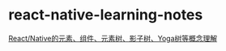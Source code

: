 # react-native-learning-notes

[React/Native的元素、组件、元素树、影子树、Yoga树等概念理解](https://github.com/Ni93/react-native-learning-notes/blob/main/React%3ANative%E7%9A%84%E5%85%83%E7%B4%A0%E3%80%81%E7%BB%84%E4%BB%B6%E3%80%81%E5%85%83%E7%B4%A0%E6%A0%91%E3%80%81%E5%BD%B1%E5%AD%90%E6%A0%91%E3%80%81Yoga%E6%A0%91%E7%AD%89%E6%A6%82%E5%BF%B5%E7%90%86%E8%A7%A3.md)
